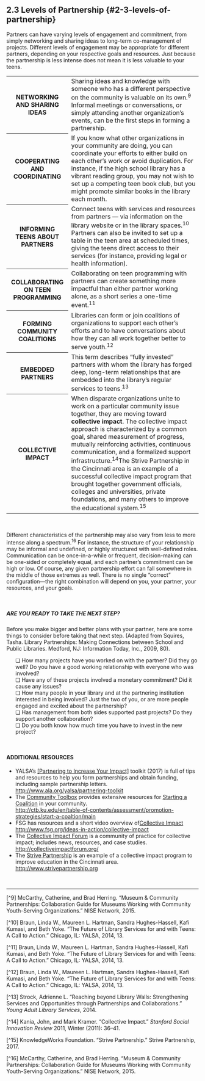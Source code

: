 ## 2.3 Levels of Partnership {#2-3-levels-of-partnership}

Partners can have varying levels of engagement and commitment, from simply networking and sharing ideas to long-term co-management of projects. Different levels of engagement may be appropriate for different partners, depending on your respective goals and resources. Just because the partnership is less intense does not mean it is less valuable to your teens.
<br>
<table class="heading-cell3"><tr class="row1"><th>NETWORKING AND SHARING IDEAS</th><td>Sharing ideas and knowledge with someone who has a different perspective on the community is valuable on its own.<sup>9</sup> Informal meetings or conversations, or simply attending another organization’s events, can be the first steps in forming a partnership.</td></tr><tr class="row2"><th>COOPERATING AND COORDINATING</th><td>If you know what other organizations in your community are doing, you can coordinate your efforts to either build on each other’s work or avoid duplication. For instance, if the high school library has a vibrant reading group, you may not wish to set up a competing teen book club, but you might promote similar books in the library each month. </td></tr><tr class="row3"><th>INFORMING TEENS ABOUT PARTNERS</th><td>Connect teens with services and resources from partners — via information on the library website or in the library spaces.<sup>10</sup> Partners can also be invited to set up a table in the teen area at scheduled times, giving the teens direct access to their services (for instance, providing legal or health information).</td></tr><tr class="row4"><th>COLLABORATING ON TEEN PROGRAMMING</th><td>Collaborating on teen programming with partners can create something more impactful than either partner working alone, as a short series a one-time event.<sup>11</sup> </td></tr><tr class="row5"><th>FORMING COMMUNITY COALITIONS</th><td>Libraries can form or join coalitions of organizations to support each other’s efforts and to have conversations about how they can all work together better to serve youth.<sup>12</sup></td></tr><tr class="row6"><th>EMBEDDED PARTNERS</th><td>This term describes “fully invested” partners with whom the library has forged deep, long-term relationships that are embedded into the library’s regular services to teens.<sup>13</sup></td></tr><tr class="row7"><th>COLLECTIVE IMPACT</th><td>When disparate organizations unite to work on a particular community issue together, they are moving toward <b>collective impact</b>. The collective impact approach is characterized by a common goal, shared measurement of progress, mutually reinforcing activities, continuous communication, and a formalized support infrastructure.<sup>14</sup>The Strive Partnership in the Cincinnati area is an example of a successful collective impact program that brought together government officials, colleges and universities, private foundations, and many others to improve the educational system.<sup>15</sup></td></tr></table>
<br>

Different characteristics of the partnership may also vary from less to more intense along a spectrum.<sup>16</sup> For instance, the structure of your relationship may be informal and undefined, or highly structured with well-defined roles. Communication can be once-in-a-while or frequent, decision-making can be one-sided or completely equal, and each partner’s commitment can be high or low. Of course, any given partnership effort can fall somewhere in the middle of those extremes as well. There is no single “correct” configuration—the right combination will depend on you, your partner, your resources, and your goals.

<br>
<div class="table-format1"><span class="title"><h5>ARE YOU READY TO TAKE THE NEXT STEP? </h5></span><p>Before you make bigger and better plans with your partner, here are some things to consider before taking that next step. (Adapted from Squires, Tasha. Library Partnerships: Making Connections between School and Public Libraries. Medford, NJ: Information Today, Inc., 2009, 80).</p><ul>❏	How many projects have you worked on with the partner? Did they go well? Do you have a good working relationship with everyone who was involved?  <br>❏ Have any of these projects involved a monetary commitment? Did it cause any issues? <br>❏ How many people in your library and at the partnering institution interested in being involved? Just the two of you, or are more people engaged and excited about the partnership? <br>❏  Has management from both sides supported past projects? Do they support another collaboration? <br>❏	Do you both know how much time you have to invest in the new project?</ul>
</div>
<br>


<div class="text-wrapping1"><h4>ADDITIONAL RESOURCES</h4><ul><li>YALSA’s <a href="http://www.ala.org/yalsa/partnering-toolkit">[Partnering to Increase Your Impact]</a> toolkit (2017) is full of tips and resources to help you form partnerships and obtain funding, including sample partnership letters. <br><a href="http://www.ala.org/yalsa/partnering-toolkit">http://www.ala.org/yalsa/partnering-toolkit<a></li><li>The <a href="http://ctb.ku.edu/">Community Toolbox</a> provides extensive resources for <a href="http://ctb.ku.edu/en/table-of-contents/assessment/promotion-strategies/start-a-coaltion/main">Starting a Coalition</a> in your community. <br><a href="http://ctb.ku.edu/en/table-of-contents/assessment/promotion-strategies/start-a-coaltion/main">http://ctb.ku.edu/en/table-of-contents/assessment/promotion-strategies/start-a-coaltion/main</a></li><li>FSG has resources and a short video overview of<a href="http://www.fsg.org/ideas-in-action/collective-impact">Collective Impact</a><br><a href="http://www.fsg.org/ideas-in-action/collective-impact">http://www.fsg.org/ideas-in-action/collective-impact</a><li>The <a href="http://collectiveimpactforum.org/">Collective Impact Forum</a> is a community of practice for collective impact; includes news, resources, and case studies.  <br><a href="http://collectiveimpactforum.org/">http://collectiveimpactforum.org/</a></li><li>The <a href="http://www.strivepartnership.org">Strive Partnership</a> is an example of a collective impact program to improve education in the Cincinnati area. <br> <a href="http://www.strivepartnership.org">http://www.strivepartnership.org</a></li></ul></div>

<br>

___________________________________________________________________

[^9] McCarthy, Catherine, and Brad Herring. “Museum &amp; Community Partnerships: Collaboration Guide for Museums Working with Community Youth-Serving Organizations.” NISE Network, 2015.

[^10] Braun, Linda W., Maureen L. Hartman, Sandra Hughes-Hassell, Kafi Kumasi, and Beth Yoke. “The Future of Library Services for and with Teens: A Call to Action.” Chicago, IL: YALSA, 2014, 13\.

[^11] Braun, Linda W., Maureen L. Hartman, Sandra Hughes-Hassell, Kafi Kumasi, and Beth Yoke. “The Future of Library Services for and with Teens: A Call to Action.” Chicago, IL: YALSA, 2014, 13\.

[^12] Braun, Linda W., Maureen L. Hartman, Sandra Hughes-Hassell, Kafi Kumasi, and Beth Yoke. “The Future of Library Services for and with Teens: A Call to Action.” Chicago, IL: YALSA, 2014, 13\.

[^13] Strock, Adrienne L. “Reaching beyond Library Walls: Strengthening Services and Opportunities through Partnerships and Collaborations.” _Young Adult Library Services_, 2014.

[^14] Kania, John, and Mark Kramer. “Collective Impact.” _Stanford Social Innovation Review_ 2011, Winter (2011): 36–41\.

[^15] KnowledgeWorks Foundation. “Strive Partnership.” Strive Partnership, 2017.

[^16] McCarthy, Catherine, and Brad Herring. “Museum &amp; Community Partnerships: Collaboration Guide for Museums Working with Community Youth-Serving Organizations.” NISE Network, 2015.
